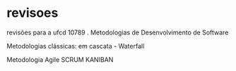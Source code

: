 # revisoes
revisões para a ufcd 10789 . Metodologias de Desenvolvimento de Software

Metodologias clássicas:
em cascata - Waterfall

Metodologia Agile
SCRUM
KANIBAN
